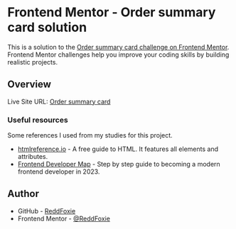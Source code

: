 # Frontend Mentor - Order summary card solution

This is a solution to the [Order summary card challenge on Frontend Mentor](https://www.frontendmentor.io/challenges/order-summary-component-QlPmajDUj). Frontend Mentor challenges help you improve your coding skills by building realistic projects. 

## Overview

Live Site URL: [Order summary card](https://reddfoxie.github.io/FEM-Challenge_order-summary-component/)

### Useful resources

Some references I used from my studies for this project.

- [htmlreference.io](https://htmlreference.io) - A free guide to HTML. It features all elements and attributes.
- [Frontend Developer Map](https://roadmap.sh/frontend?r=frontend-beginner) - Step by step guide to becoming a modern frontend developer in 2023.

## Author

- GitHub - [ReddFoxie](https://github.com/ReddFoxie)
- Frontend Mentor - [@ReddFoxie](https://www.frontendmentor.io/profile/ReddFoxie)

